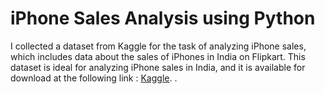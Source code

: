 # iPhone Sales Analysis using Python  

I collected a dataset from Kaggle for the task of analyzing iPhone sales, which includes data about the sales of iPhones in India on Flipkart. This dataset is ideal for analyzing iPhone sales in India, and it is available for download at the following link : [Kaggle](https://www.kaggle.com/datasets/komalkhetlani/apple-iphone-data).
.